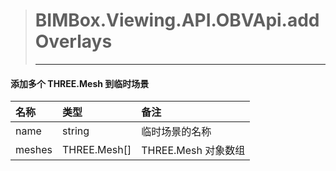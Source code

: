 > # BIMBox.Viewing.API.OBVApi.addOverlays
>
> ---

####  添加多个 THREE.Mesh 到临时场景

|   名称 |   类型 |   备注 |
| :--- | :--- | :--- |
|   name |   string |   临时场景的名称 |
|   meshes |   THREE.Mesh\[\] |   THREE.Mesh 对象数组 |



